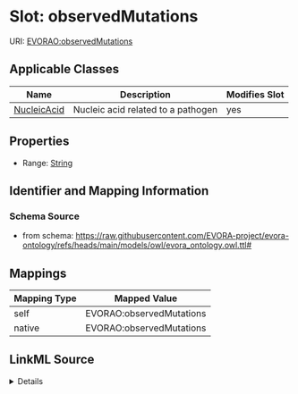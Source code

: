 

# Slot: observedMutations



URI: [EVORAO:observedMutations](https://raw.githubusercontent.com/EVORA-project/evora-ontology/refs/heads/main/models/owl/evora_ontology.owl.ttl#observedMutations)



<!-- no inheritance hierarchy -->





## Applicable Classes

| Name | Description | Modifies Slot |
| --- | --- | --- |
| [NucleicAcid](NucleicAcid.md) | Nucleic acid related to a pathogen |  yes  |







## Properties

* Range: [String](String.md)





## Identifier and Mapping Information







### Schema Source


* from schema: https://raw.githubusercontent.com/EVORA-project/evora-ontology/refs/heads/main/models/owl/evora_ontology.owl.ttl#




## Mappings

| Mapping Type | Mapped Value |
| ---  | ---  |
| self | EVORAO:observedMutations |
| native | EVORAO:observedMutations |




## LinkML Source

<details>
```yaml
name: observedMutations
from_schema: https://raw.githubusercontent.com/EVORA-project/evora-ontology/refs/heads/main/models/owl/evora_ontology.owl.ttl#
rank: 1000
alias: observedMutations
domain_of:
- Nucleic Acid
range: string

```
</details>